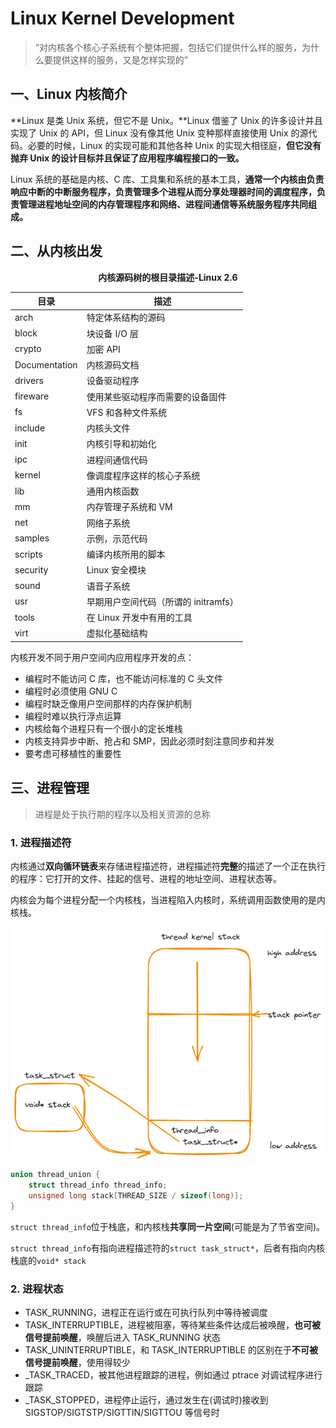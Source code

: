 # Linux Kernel Development

> “对内核各个核心子系统有个整体把握，包括它们提供什么样的服务，为什么要提供这样的服务，又是怎样实现的”

## 一、Linux 内核简介

**Linux 是类 Unix 系统，但它不是 Unix。**Linux 借鉴了 Unix 的许多设计并且实现了 Unix 的 API，但 Linux 没有像其他 Unix 变种那样直接使用 Unix 的源代码。必要的时候，Linux 的实现可能和其他各种 Unix 的实现大相径庭，**但它没有抛弃 Unix 的设计目标并且保证了应用程序编程接口的一致。**

Linux 系统的基础是内核、C 库、工具集和系统的基本工具，**通常一个内核由负责响应中断的中断服务程序，负责管理多个进程从而分享处理器时间的调度程序，负责管理进程地址空间的内存管理程序和网络、进程间通信等系统服务程序共同组成。**

## 二、从内核出发

<div style="text-align:center;"><b>内核源码树的根目录描述-Linux 2.6</b></div>

| 目录          | 描述                                 |
| ------------- | ------------------------------------ |
| arch          | 特定体系结构的源码                   |
| block         | 块设备 I/O 层                        |
| crypto        | 加密 API                             |
| Documentation | 内核源码文档                         |
| drivers       | 设备驱动程序                         |
| fireware      | 使用某些驱动程序而需要的设备固件     |
| fs            | VFS 和各种文件系统                   |
| include       | 内核头文件                           |
| init          | 内核引导和初始化                     |
| ipc           | 进程间通信代码                       |
| kernel        | 像调度程序这样的核心子系统           |
| lib           | 通用内核函数                         |
| mm            | 内存管理子系统和 VM                  |
| net           | 网络子系统                           |
| samples       | 示例，示范代码                       |
| scripts       | 编译内核所用的脚本                   |
| security      | Linux 安全模块                       |
| sound         | 语音子系统                           |
| usr           | 早期用户空间代码（所谓的 initramfs） |
| tools         | 在 Linux 开发中有用的工具            |
| virt          | 虚拟化基础结构                       |

内核开发不同于用户空间内应用程序开发的点：

+ 编程时不能访问 C 库，也不能访问标准的 C 头文件
+ 编程时必须使用 GNU C
+ 编程时缺乏像用户空间那样的内存保护机制
+ 编程时难以执行浮点运算
+ 内核给每个进程只有一个很小的定长堆栈
+ 内核支持异步中断、抢占和 SMP，因此必须时刻注意同步和并发
+ 要考虑可移植性的重要性

## 三、进程管理

> 进程是处于执行期的程序以及相关资源的总称

### 1. 进程描述符

内核通过**双向循环链表**来存储进程描述符，进程描述符**完整**的描述了一个正在执行的程序：它打开的文件、挂起的信号、进程的地址空间、进程状态等。

内核会为每个进程分配一个内核栈，当进程陷入内核时，系统调用函数使用的是内核栈。

![thread kernel stack](https://raw.githubusercontent.com/chi199702/notes/main/image/thread_kernel_stack.png)

```c
union thread_union {
    struct thread_info thread_info;
    unsigned long stack[THREAD_SIZE / sizeof(long)];
}
```

`struct thread_info`位于栈底，和内核栈**共享同一片空间**(可能是为了节省空间)。

`struct thread_info`有指向进程描述符的`struct task_struct*`，后者有指向内核栈底的`void* stack`

### 2. 进程状态

+ TASK_RUNNING，进程正在运行或在可执行队列中等待被调度
+ TASK_INTERRUPTIBLE，进程被阻塞，等待某些条件达成后被唤醒，**也可被信号提前唤醒**，唤醒后进入 TASK_RUNNING 状态
+ TASK_UNINTERRUPTIBLE，和 TASK_INTERRUPTIBLE 的区别在于**不可被信号提前唤醒**，使用得较少
+ _TASK_TRACED，被其他进程跟踪的进程，例如通过 ptrace 对调试程序进行跟踪
+ _TASK_STOPPED，进程停止运行，通过发生在(调试时)接收到 SIGSTOP/SIGTSTP/SIGTTIN/SIGTTOU 等信号时
